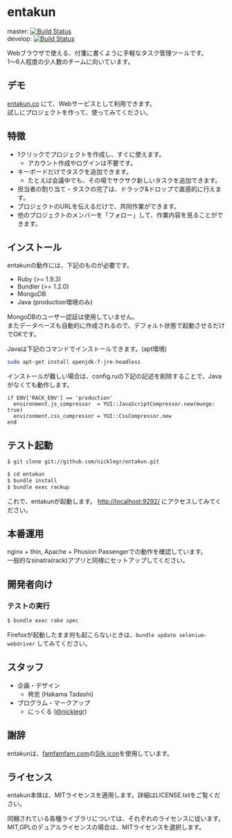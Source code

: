 # entakun
master: [![Build Status](https://travis-ci.org/nicklegr/entakun.svg?branch=master)](https://travis-ci.org/nicklegr/entakun)  
develop: [![Build Status](https://travis-ci.org/nicklegr/entakun.svg?branch=develop)](https://travis-ci.org/nicklegr/entakun)

Webブラウザで使える、付箋に書くように手軽なタスク管理ツールです。  
1〜6人程度の少人数のチームに向いています。

## デモ
[entakun.co](http://entakun.co) にて、Webサービスとして利用できます。  
試しにプロジェクトを作って、使ってみてください。

## 特徴
- 1クリックでプロジェクトを作成し、すぐに使えます。
  - アカウント作成やログインは不要です。
- キーボードだけでタスクを追加できます。
  - たとえば会議中でも、その場でサクサク新しいタスクを追加できます。
- 担当者の割り当て・タスクの完了は、ドラッグ&ドロップで直感的に行えます。
- プロジェクトのURLを伝えるだけで、共同作業ができます。
- 他のプロジェクトのメンバーを「フォロー」して、作業内容を見ることができます。

## インストール
entakunの動作には、下記のものが必要です。

- Ruby (>= 1.9.3)
- Bundler (>= 1.2.0)
- MongoDB
- Java (production環境のみ)

MongoDBのユーザー認証は使用していません。  
またデータベースも自動的に作成されるので、デフォルト状態で起動させるだけでOKです。

Javaは下記のコマンドでインストールできます。(apt環境)

```bash
sudo apt-get install openjdk-7-jre-headless
```

インストールが難しい場合は、config.ruの下記の記述を削除することで、Javaがなくても動作します。

```ruby:config.ru
if ENV['RACK_ENV'] == 'production'
  environment.js_compressor  = YUI::JavaScriptCompressor.new(munge: true)
  environment.css_compressor = YUI::CssCompressor.new
end
```

## テスト起動
```bash
$ git clone git://github.com/nicklegr/entakun.git

$ cd entakun
$ bundle install
$ bundle exec rackup
```

これで、entakunが起動します。
[http://localhost:9292/](http://localhost:9292/) にアクセスしてみてください。

## 本番運用
nginx + thin, Apache + Phusion Passengerでの動作を確認しています。  
一般的なsinatra(rack)アプリと同様にセットアップしてください。

## 開発者向け

### テストの実行

```bash
$ bundle exec rake spec
```

Firefoxが起動したまま何も起こらないときは、``bundle update selenium-webdriver`` してみてください。

## スタッフ
- 企画・デザイン
  - 袴忠 (Hakama Tadashi)
- プログラム・マークアップ
  - にっくる ([@nicklegr](https://twitter.com/nicklegr))

## 謝辞
entakunは、[famfamfam.com](http://famfamfam.com/)の[Silk icon](http://www.famfamfam.com/archive/silk-icons-thats-your-lot/)を使用しています。

## ライセンス
entakun本体は、MITライセンスを適用します。詳細はLICENSE.txtをご覧ください。

同梱されている各種ライブラリについては、それぞれのライセンスに従います。  
MIT,GPLのデュアルライセンスの場合は、MITライセンスを選択します。
